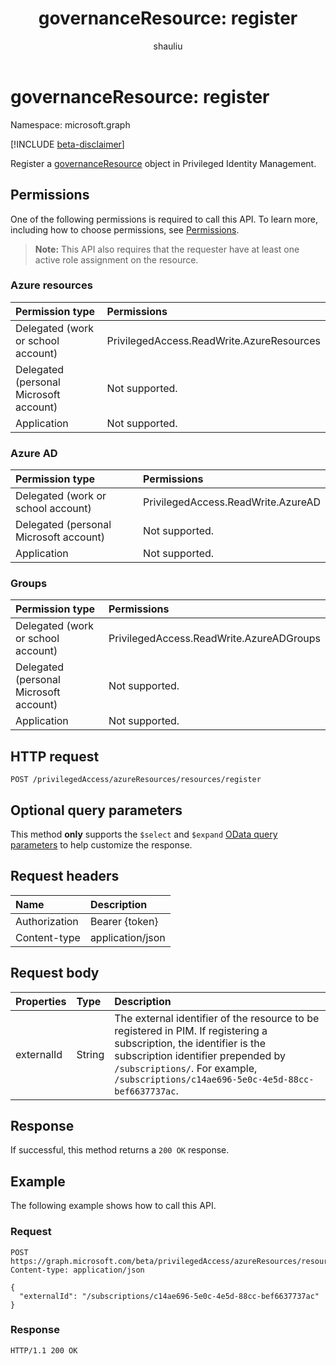 ﻿---
title: "governanceResource: register"
description: "Register a governanceResource object in PIM."
localization_priority: Normal
doc_type: apiPageType
ms.prod: "microsoft-identity-platform"
author: "shauliu"
---

# governanceResource: register

Namespace: microsoft.graph

[!INCLUDE [beta-disclaimer](../../includes/beta-disclaimer.md)]

Register a [governanceResource](../resources/governanceresource.md) object in Privileged Identity Management.

## Permissions

One of the following permissions is required to call this API. To learn more, including how to choose permissions, see [Permissions](/graph/permissions-reference#privileged-access-permissions).

>**Note:** This API also requires that the requester have at least one active role assignment on the resource.

### Azure resources

| Permission type                        | Permissions                               |
| :------------------------------------- | :---------------------------------------- |
| Delegated (work or school account)     | PrivilegedAccess.ReadWrite.AzureResources |
| Delegated (personal Microsoft account) | Not supported.                            |
| Application                            | Not supported.                            |

### Azure AD

| Permission type                        | Permissions                        |
| :------------------------------------- | :--------------------------------- |
| Delegated (work or school account)     | PrivilegedAccess.ReadWrite.AzureAD |
| Delegated (personal Microsoft account) | Not supported.                     |
| Application                            | Not supported.                     |

### Groups

| Permission type                        | Permissions                              |
| :------------------------------------- | :--------------------------------------- |
| Delegated (work or school account)     | PrivilegedAccess.ReadWrite.AzureADGroups |
| Delegated (personal Microsoft account) | Not supported.                           |
| Application                            | Not supported.                           |

## HTTP request

<!-- { "blockType": "ignored" } -->

```http
POST /privilegedAccess/azureResources/resources/register
```

## Optional query parameters

This method **only** supports the `$select` and `$expand` [OData query parameters](/graph/query-parameters) to help customize the response.

## Request headers

| Name          | Description      |
| :------------ | :--------------- |
| Authorization | Bearer {token}   |
| Content-type  | application/json |

## Request body

| Properties | Type   | Description                                                                                                                                                                                                                                       |
| :--------- | :----- | :------------------------------------------------------------------------------------------------------------------------------------------------------------------------------------------------------------------------------------------------ |
| externalId | String | The external identifier of the resource to be registered in PIM. If registering a subscription, the identifier is the subscription identifier prepended by `/subscriptions/`. For example, `/subscriptions/c14ae696-5e0c-4e5d-88cc-bef6637737ac`. |

## Response

If successful, this method returns a `200 OK` response.

## Example

The following example shows how to call this API.

<!-- {
  "blockType": "request",
  "name": "get_governanceresource"
}-->

### Request

```http
POST https://graph.microsoft.com/beta/privilegedAccess/azureResources/resources/register
Content-type: application/json

{
  "externalId": "/subscriptions/c14ae696-5e0c-4e5d-88cc-bef6637737ac"
}
```

### Response

<!-- {
  "blockType": "response",
  "truncated": false,
  "@odata.type": "microsoft.graph.governanceResource"
} -->

```http
HTTP/1.1 200 OK
```

<!-- uuid: 8fcb5dbc-d5aa-4681-8e31-b001d5168d79
2015-10-25 14:57:30 UTC -->

<!--
{
  "type": "#page.annotation",
  "description": "Register governanceResource",
  "keywords": "",
  "section": "documentation",
  "tocPath": "",
  "suppressions": []
}
-->
